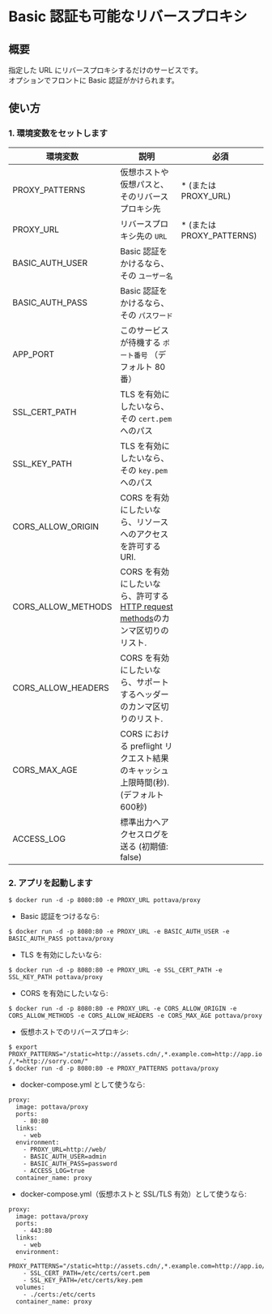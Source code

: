 # Basic 認証も可能なリバースプロキシ


## 概要

指定した URL にリバースプロキシするだけのサービスです。  
オプションでフロントに Basic 認証がかけられます。


## 使い方

### 1. 環境変数をセットします

環境変数            | 説明                                             | 必須
------------------ | ----------------------------------------------- | -------------------
PROXY_PATTERNS     | 仮想ホストや仮想パスと、そのリバースプロキシ先          | * (または PROXY_URL)
PROXY_URL          | リバースプロキシ先の `URL`                         | * (または PROXY_PATTERNS)
BASIC_AUTH_USER    | Basic 認証をかけるなら、その `ユーザー名`            | 
BASIC_AUTH_PASS    | Basic 認証をかけるなら、その `パスワード`            | 
APP_PORT           | このサービスが待機する `ポート番号` （デフォルト 80番） | 
SSL_CERT_PATH      | TLS を有効にしたいなら、その `cert.pem` へのパス     | 
SSL_KEY_PATH       | TLS を有効にしたいなら、その `key.pem` へのパス      | 
CORS_ALLOW_ORIGIN  | CORS を有効にしたいなら、リソースへのアクセスを許可する URI. | 
CORS_ALLOW_METHODS | CORS を有効にしたいなら、許可する [HTTP request methods](https://www.w3.org/Protocols/rfc2616/rfc2616-sec9.html)のカンマ区切りのリスト. | 
CORS_ALLOW_HEADERS | CORS を有効にしたいなら、サポートするヘッダーのカンマ区切りのリスト. | 
CORS_MAX_AGE       | CORS における preflight リクエスト結果のキャッシュ上限時間(秒). (デフォルト 600秒) | 
ACCESS_LOG         | 標準出力へアクセスログを送る (初期値: false)          | 

### 2. アプリを起動します

`$ docker run -d -p 8080:80 -e PROXY_URL pottava/proxy`

* Basic 認証をつけるなら:  

`$ docker run -d -p 8080:80 -e PROXY_URL -e BASIC_AUTH_USER -e BASIC_AUTH_PASS pottava/proxy`

* TLS を有効にしたいなら:  

`$ docker run -d -p 8080:80 -e PROXY_URL -e SSL_CERT_PATH -e SSL_KEY_PATH pottava/proxy`

* CORS を有効にしたいなら:

`$ docker run -d -p 8080:80 -e PROXY_URL -e CORS_ALLOW_ORIGIN -e CORS_ALLOW_METHODS -e CORS_ALLOW_HEADERS -e CORS_MAX_AGE pottava/proxy`

* 仮想ホストでのリバースプロキシ:

`$ export PROXY_PATTERNS="/static=http://assets.cdn/,*.example.com=http://app.io/,*=http://sorry.com/"`  
`$ docker run -d -p 8080:80 -e PROXY_PATTERNS pottava/proxy`

* docker-compose.yml として使うなら:  

```
proxy:
  image: pottava/proxy
  ports:
    - 80:80
  links:
    - web
  environment:
    - PROXY_URL=http://web/
    - BASIC_AUTH_USER=admin
    - BASIC_AUTH_PASS=password
    - ACCESS_LOG=true
  container_name: proxy
```

* docker-compose.yml（仮想ホストと SSL/TLS 有効）として使うなら:  

```
proxy:
  image: pottava/proxy
  ports:
    - 443:80
  links:
    - web
  environment:
    - PROXY_PATTERNS="/static=http://assets.cdn/,*.example.com=http://app.io/,*=http://sorry.com/"
    - SSL_CERT_PATH=/etc/certs/cert.pem
    - SSL_KEY_PATH=/etc/certs/key.pem
  volumes:
    - ./certs:/etc/certs
  container_name: proxy
```
